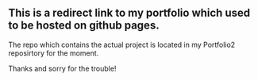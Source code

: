 ## This is a redirect link to my portfolio which used to be hosted on github pages. 

The repo which contains the actual project is located in my Portfolio2 reposirtory for the moment.

Thanks and sorry for the trouble!
